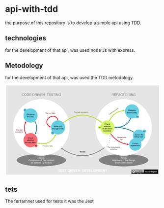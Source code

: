 # api-with-tdd
the purpose of this repository is to develop a simple api using TDD.

## technologies
for the development of that api, was used node Js with express.

## Metodology
for the development of that api, was used the TDD metodology.

![TDD-image](./docs/images/tdd%20image.png)

## tets
The ferramnet used for tests it was the Jest
